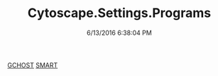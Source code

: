 ﻿---
title: Cytoscape.Settings.Programs
date: 6/13/2016 6:38:04 PM
---

[GCHOST](T-Cytoscape.Settings.Programs.GCHOST.html)
[SMART](T-Cytoscape.Settings.Programs.SMART.html)
